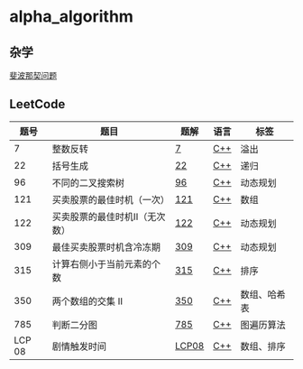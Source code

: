 # alpha_algorithm

## 杂学

[斐波那契问题](./fibonacci/readmd.md)

## LeetCode
| 题号 | 题目                           | 题解                       | 语言                        | 标签         |
| ---- | ------------------------------ | -------------------------- | --------------------------- | ------------ |
| 7    | 整数反转                       | [7](leetcode/7/7.md)       | [C++](leetcode/7/7.cpp)     | 溢出         |
| 22   | 括号生成                       | [22](leetcode/22/22.md)    | [C++](leetcode/22/22.cpp)   | 递归         |
| 96   | 不同的二叉搜索树               | [96](leetcode/96/96.md)    | [C++](leetcode/96/96.cpp)   | 动态规划     |
| 121  | 买卖股票的最佳时机（一次）     | [121](leetcode/121/121.md) | [C++](leetcode/121/121.cpp) | 数组         |
| 122  | 买卖股票的最佳时机II（无次数） | [122](leetcode/122/122.md) | [C++](leetcode/122/122.cpp) | 动态规划     |
| 309  | 最佳买卖股票时机含冷冻期       | [309](leetcode/309/309.md) | [C++](leetcode/309/309.cpp) | 动态规划     |
| 315  | 计算右侧小于当前元素的个数     | [315](leetcode/315/315.md) | [C++](leetcode/315/315.cpp) | 排序         |
| 350  | 两个数组的交集 II         | [350](leetcode/350/350.md) | [C++](leetcode/350/350.cpp) | 数组、哈希表 |
| 785  | 判断二分图         | [785](leetcode/785/785.md) | [C++](leetcode/785/785.cpp) | 图遍历算法 |
| LCP 08  | 剧情触发时间         | [LCP08](leetcode/LCP08/LCP08.md) | [C++](leetcode/LCP08/LCP08.cpp) | 数组、排序 |

